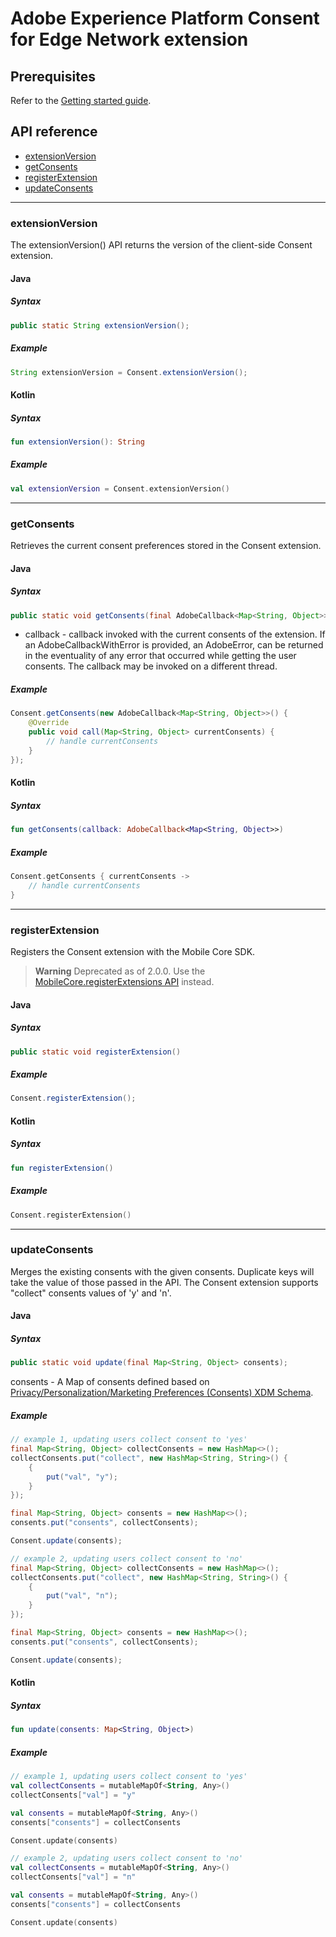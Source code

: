 # Adobe Experience Platform Consent for Edge Network extension

## Prerequisites

Refer to the [Getting started guide](getting-started.md).

## API reference

- [extensionVersion](#extensionversion)
- [getConsents](#getConsents)
- [registerExtension](#registerextension)
- [updateConsents](#updateConsents)
------

### extensionVersion

The extensionVersion() API returns the version of the client-side Consent extension.

#### Java

##### Syntax
```java
public static String extensionVersion();
```

##### Example
```java
String extensionVersion = Consent.extensionVersion();
```

#### Kotlin

##### Syntax
```kotlin
fun extensionVersion(): String
```

##### Example
```kotlin
val extensionVersion = Consent.extensionVersion()
```

------

### getConsents

Retrieves the current consent preferences stored in the Consent extension.

#### Java

##### Syntax
```java
public static void getConsents(final AdobeCallback<Map<String, Object>> callback);
```
* callback - callback invoked with the current consents of the extension. If an AdobeCallbackWithError is provided, an AdobeError, can be returned in the eventuality of any error that occurred while getting the user consents. The callback may be invoked on a different thread.

##### Example
```java
Consent.getConsents(new AdobeCallback<Map<String, Object>>() {
    @Override
    public void call(Map<String, Object> currentConsents) {
        // handle currentConsents
    }
});
```

#### Kotlin

##### Syntax
```kotlin
fun getConsents(callback: AdobeCallback<Map<String, Object>>)
```

##### Example
```kotlin
Consent.getConsents { currentConsents ->
    // handle currentConsents
}
```

------

### registerExtension

Registers the Consent extension with the Mobile Core SDK.

> **Warning**
> Deprecated as of 2.0.0. Use the [MobileCore.registerExtensions API](https://github.com/adobe/aepsdk-core-android) instead.

#### Java

##### Syntax
```java
public static void registerExtension()
```

##### Example
```java
Consent.registerExtension();
```

#### Kotlin

##### Syntax
```kotlin
fun registerExtension()
```

##### Example
```kotlin
Consent.registerExtension()
```

------


### updateConsents

Merges the existing consents with the given consents. Duplicate keys will take the value of those passed in the API.
The Consent extension supports "collect" consents values of 'y' and 'n'.

#### Java

##### Syntax
```java
public static void update(final Map<String, Object> consents);
```
consents - A Map of consents defined based on [Privacy/Personalization/Marketing Preferences (Consents) XDM Schema](https://github.com/adobe/xdm/blob/master/docs/reference/mixins/profile/profile-consents.schema.md).

##### Example
```java
// example 1, updating users collect consent to 'yes'
final Map<String, Object> collectConsents = new HashMap<>();
collectConsents.put("collect", new HashMap<String, String>() {
    {
        put("val", "y");
    }
});

final Map<String, Object> consents = new HashMap<>();
consents.put("consents", collectConsents);

Consent.update(consents);

// example 2, updating users collect consent to 'no'
final Map<String, Object> collectConsents = new HashMap<>();
collectConsents.put("collect", new HashMap<String, String>() {
    {
        put("val", "n");
    }
});

final Map<String, Object> consents = new HashMap<>();
consents.put("consents", collectConsents);

Consent.update(consents);
```

#### Kotlin

##### Syntax
```kotlin
fun update(consents: Map<String, Object>)
```

##### Example
```kotlin
// example 1, updating users collect consent to 'yes'
val collectConsents = mutableMapOf<String, Any>()
collectConsents["val"] = "y"

val consents = mutableMapOf<String, Any>()
consents["consents"] = collectConsents

Consent.update(consents)

// example 2, updating users collect consent to 'no'
val collectConsents = mutableMapOf<String, Any>()
collectConsents["val"] = "n"

val consents = mutableMapOf<String, Any>()
consents["consents"] = collectConsents

Consent.update(consents)
```
